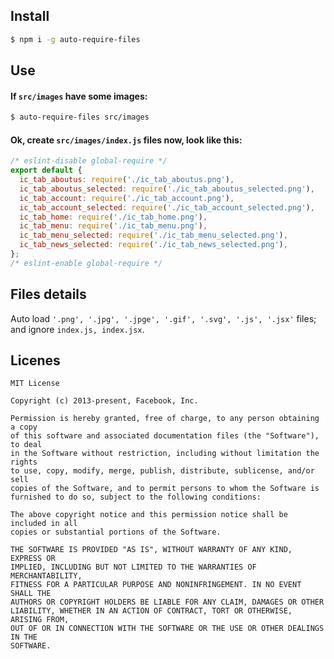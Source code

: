 ## Install
```sh
$ npm i -g auto-require-files
```

## Use

#### If `src/images` have some images:

```sh
$ auto-require-files src/images
```

#### Ok, create `src/images/index.js` files now, look like this:

```js
/* eslint-disable global-require */
export default {
  ic_tab_aboutus: require('./ic_tab_aboutus.png'),
  ic_tab_aboutus_selected: require('./ic_tab_aboutus_selected.png'),
  ic_tab_account: require('./ic_tab_account.png'),
  ic_tab_account_selected: require('./ic_tab_account_selected.png'),
  ic_tab_home: require('./ic_tab_home.png'),
  ic_tab_menu: require('./ic_tab_menu.png'),
  ic_tab_menu_selected: require('./ic_tab_menu_selected.png'),
  ic_tab_news_selected: require('./ic_tab_news_selected.png'),
};
/* eslint-enable global-require */
```

## Files details

Auto load `'.png', '.jpg', '.jpge', '.gif', '.svg', '.js', '.jsx'` files;
and ignore `index.js, index.jsx`.

## Licenes

```
MIT License

Copyright (c) 2013-present, Facebook, Inc.

Permission is hereby granted, free of charge, to any person obtaining a copy
of this software and associated documentation files (the "Software"), to deal
in the Software without restriction, including without limitation the rights
to use, copy, modify, merge, publish, distribute, sublicense, and/or sell
copies of the Software, and to permit persons to whom the Software is
furnished to do so, subject to the following conditions:

The above copyright notice and this permission notice shall be included in all
copies or substantial portions of the Software.

THE SOFTWARE IS PROVIDED "AS IS", WITHOUT WARRANTY OF ANY KIND, EXPRESS OR
IMPLIED, INCLUDING BUT NOT LIMITED TO THE WARRANTIES OF MERCHANTABILITY,
FITNESS FOR A PARTICULAR PURPOSE AND NONINFRINGEMENT. IN NO EVENT SHALL THE
AUTHORS OR COPYRIGHT HOLDERS BE LIABLE FOR ANY CLAIM, DAMAGES OR OTHER
LIABILITY, WHETHER IN AN ACTION OF CONTRACT, TORT OR OTHERWISE, ARISING FROM,
OUT OF OR IN CONNECTION WITH THE SOFTWARE OR THE USE OR OTHER DEALINGS IN THE
SOFTWARE.
```
